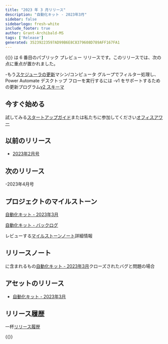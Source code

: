```yaml
---
title: "2023 年 3 月リリース"
description: "自動化キット - 2023年3月"
sidebar: false
sidebarlogo: fresh-white
include_footer: true
author: Grant-Archibald-MS
tags: ['Release']
generated: 35239223597AD99B6E8C8379608D789AFF167FA1
---
```


{{<product-name>}} は 6 番目のパブリック プレビュー リリースです。このリリースでは、次の点に重点が置かれました。

-もう[スケジューラの更新](/ja/features/scheduler)マシン/コンピュータ グループでフィルター処理し、Power Automate デスクトップ フローを実行するには
-v1 をサポートするための更新プログラム[v2 スキーマ](https://learn.microsoft.com/power-automate/desktop-flows/schema)

## 今すぐ始める

試してみる[スタートアップガイド](/ja/get-started)または私たちに参加してください[オフィスアワー](/ja/office-hours)

## 以前のリリース

- [2023年2月号](/ja/releases/february-2023)

## 次のリリース

-2023年4月号

## プロジェクトのマイルストーン

[自動化キット - 2023年3月](https://github.com/orgs/microsoft/projects/486/views/10)

[自動化キット - バックログ](https://github.com/orgs/microsoft/projects/486/views/1)

レビューする[マイルストーンノート](/ja/releases/milestones)詳細情報

## リリースノート

に含まれるもの[自動化キット - 2023年3月](https://github.com/microsoft/powercat-automation-kit/releases/tag/AutomationKit-March2023)クローズされたバグと問題の場合

## アセットのリリース

- [自動化キット - 2023年3月](https://github.com/microsoft/powercat-automation-kit/releases/tag/AutomationKit-March2023)

## リリース履歴

一杯[リリース履歴](/ja/releases)

{{<questions name="/content/ja/releases/march-2023.json" completed="フィードバックをお寄せいただきありがとうございます" showNavigationButtons="false" locale="ja">}}
